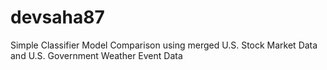 # devsaha87
Simple Classifier Model Comparison using merged U.S. Stock Market Data and U.S. Government Weather Event Data
